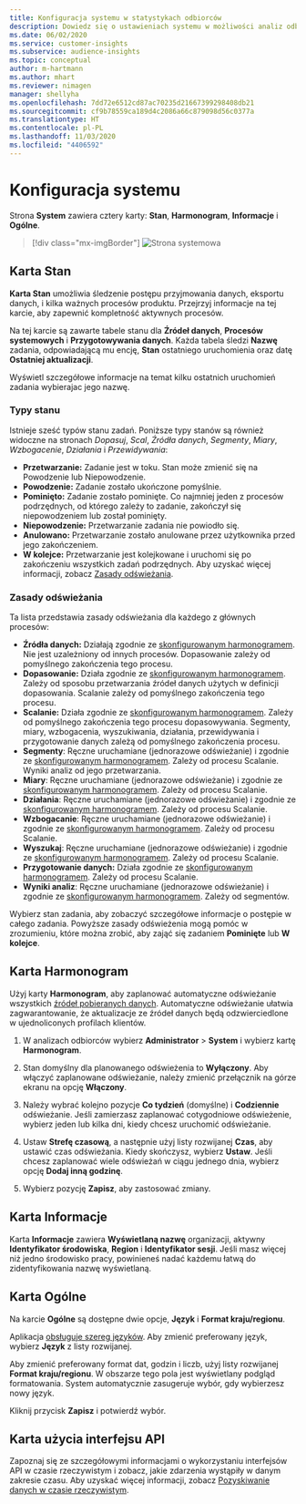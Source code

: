 ```yaml
---
title: Konfiguracja systemu w statystykach odbiorców
description: Dowiedz się o ustawieniach systemu w możliwości analiz odbiorców w Dynamics 365 Customer Insights.
ms.date: 06/02/2020
ms.service: customer-insights
ms.subservice: audience-insights
ms.topic: conceptual
author: m-hartmann
ms.author: mhart
ms.reviewer: nimagen
manager: shellyha
ms.openlocfilehash: 7dd72e6512cd87ac70235d21667399298408db21
ms.sourcegitcommit: cf9b78559ca189d4c2086a66c879098d56c0377a
ms.translationtype: HT
ms.contentlocale: pl-PL
ms.lasthandoff: 11/03/2020
ms.locfileid: "4406592"
---
```

# <a name="system-configuration"></a>Konfiguracja systemu

Strona **System** zawiera cztery karty: **Stan**, **Harmonogram**, **Informacje** i **Ogólne**.

> [!div class="mx-imgBorder"]
> ![Strona systemowa](media/system-tabs.png "Strona systemowa")

## <a name="status-tab"></a>Karta Stan

**Karta Stan** umożliwia śledzenie postępu przyjmowania danych, eksportu danych, i kilka ważnych procesów produktu. Przejrzyj informacje na tej karcie, aby zapewnić kompletność aktywnych procesów.

Na tej karcie są zawarte tabele stanu dla **Źródeł danych**, **Procesów systemowych** i **Przygotowywania danych**. Każda tabela śledzi **Nazwę** zadania, odpowiadającą mu encję, **Stan** ostatniego uruchomienia oraz datę **Ostatniej aktualizacji**.

Wyświetl szczegółowe informacje na temat kilku ostatnich uruchomień zadania wybierajac jego nazwę.

### <a name="status-types"></a>Typy stanu

Istnieje sześć typów stanu zadań. Poniższe typy stanów są również widoczne na stronach *Dopasuj*, *Scal*, *Źródła danych*, *Segmenty*, *Miary*, *Wzbogacenie*, *Działania* i *Przewidywania*:

- **Przetwarzanie:** Zadanie jest w toku. Stan może zmienić się na Powodzenie lub Niepowodzenie.
- **Powodzenie:** Zadanie zostało ukończone pomyślnie.
- **Pominięto:** Zadanie zostało pominięte. Co najmniej jeden z procesów podrzędnych, od którego zależy to zadanie, zakończył się niepowodzeniem lub został pominięty.
- **Niepowodzenie:** Przetwarzanie zadania nie powiodło się.
- **Anulowano:** Przetwarzanie zostało anulowane przez użytkownika przed jego zakończeniem.
- **W kolejce:** Przetwarzanie jest kolejkowane i uruchomi się po zakończeniu wszystkich zadań podrzędnych. Aby uzyskać więcej informacji, zobacz [Zasady odświeżania](#refresh-policies).

### <a name="refresh-policies"></a>Zasady odświeżania

Ta lista przedstawia zasady odświeżania dla każdego z głównych procesów:

- **Źródła danych:** Działają zgodnie ze [skonfigurowanym harmonogramem](#schedule-tab). Nie jest uzależniony od innych procesów. Dopasowanie zależy od pomyślnego zakończenia tego procesu.
- **Dopasowanie:** Działa zgodnie ze [skonfigurowanym harmonogramem](#schedule-tab). Zależy od sposobu przetwarzania źródeł danych użytych w definicji dopasowania. Scalanie zależy od pomyślnego zakończenia tego procesu.
- **Scalanie:** Działa zgodnie ze [skonfigurowanym harmonogramem](#schedule-tab). Zależy od pomyślnego zakończenia tego procesu dopasowywania. Segmenty, miary, wzbogacenia, wyszukiwania, działania, przewidywania i przygotowanie danych zależą od pomyślnego zakończenia procesu.
- **Segmenty**: Ręczne uruchamiane (jednorazowe odświeżanie) i zgodnie ze [skonfigurowanym harmonogramem](#schedule-tab). Zależy od procesu Scalanie. Wyniki analiz od jego przetwarzania.
- **Miary**: Ręczne uruchamiane (jednorazowe odświeżanie) i zgodnie ze [skonfigurowanym harmonogramem](#schedule-tab). Zależy od procesu Scalanie.
- **Działania**: Ręczne uruchamiane (jednorazowe odświeżanie) i zgodnie ze [skonfigurowanym harmonogramem](#schedule-tab). Zależy od procesu Scalanie.
- **Wzbogacanie**: Ręczne uruchamiane (jednorazowe odświeżanie) i zgodnie ze [skonfigurowanym harmonogramem](#schedule-tab). Zależy od procesu Scalanie.
- **Wyszukaj**: Ręczne uruchamiane (jednorazowe odświeżanie) i zgodnie ze [skonfigurowanym harmonogramem](#schedule-tab). Zależy od procesu Scalanie.
- **Przygotowanie danych:** Działa zgodnie ze [skonfigurowanym harmonogramem](#schedule-tab). Zależy od procesu Scalanie.
- **Wyniki analiz**: Ręczne uruchamiane (jednorazowe odświeżanie) i zgodnie ze [skonfigurowanym harmonogramem](#schedule-tab). Zależy od segmentów.

Wybierz stan zadania, aby zobaczyć szczegółowe informacje o postępie w całego zadania. Powyższe zasady odświeżenia mogą pomóc w zrozumieniu, które można zrobić, aby zająć się zadaniem **Pominięte** lub **W kolejce**.

## <a name="schedule-tab"></a>Karta Harmonogram

Użyj karty **Harmonogram**, aby zaplanować automatyczne odświeżanie wszystkich [źródeł pobieranych danych](data-sources.md). Automatyczne odświeżanie ułatwia zagwarantowanie, że aktualizacje ze źródeł danych będą odzwierciedlone w ujednoliconych profilach klientów.

1. W analizach odbiorców wybierz **Administrator** > **System** i wybierz kartę **Harmonogram**.

2. Stan domyślny dla planowanego odświeżenia to **Wyłączony**. Aby włączyć zaplanowane odświeżanie, należy zmienić przełącznik na górze ekranu na opcję **Włączony**.

3. Należy wybrać kolejno pozycje **Co tydzień** (domyślne) i **Codziennie** odświeżanie. Jeśli zamierzasz zaplanować cotygodniowe odświeżenie, wybierz jeden lub kilka dni, kiedy chcesz uruchomić odświeżanie.

4. Ustaw **Strefę czasową**, a następnie użyj listy rozwijanej **Czas**, aby ustawić czas odświeżania. Kiedy skończysz, wybierz **Ustaw**. Jeśli chcesz zaplanować wiele odświeżań w ciągu jednego dnia, wybierz opcję **Dodaj inną godzinę**.

5. Wybierz pozycję **Zapisz**, aby zastosować zmiany.

## <a name="about-tab"></a>Karta Informacje

Karta **Informacje** zawiera **Wyświetlaną nazwę** organizacji, aktywny **Identyfikator środowiska**, **Region** i **Identyfikator sesji**. Jeśli masz więcej niż jedno środowisko pracy, powinieneś nadać każdemu łatwą do zidentyfikowania nazwę wyświetlaną.

## <a name="general-tab"></a>Karta Ogólne

Na karcie **Ogólne** są dostępne dwie opcje, **Język** i **Format kraju/regionu**.

Aplikacja [obsługuje szereg języków](supported-languages.md). Aby zmienić preferowany język, wybierz **Język** z listy rozwijanej.

Aby zmienić preferowany format dat, godzin i liczb, użyj listy rozwijanej **Format kraju/regionu**. W obszarze tego pola jest wyświetlany podgląd formatowania. System automatycznie zasugeruje wybór, gdy wybierzesz nowy język.

Kliknij przycisk **Zapisz** i potwierdź wybór.

## <a name="api-usage-tab"></a>Karta użycia interfejsu API

Zapoznaj się ze szczegółowymi informacjami o wykorzystaniu interfejsów API w czasie rzeczywistym i zobacz, jakie zdarzenia wystąpiły w danym zakresie czasu. Aby uzyskać więcej informacji, zobacz [Pozyskiwanie danych w czasie rzeczywistym](real-time-data-ingestion.md).

